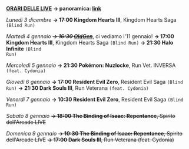 <b><u>ORARI DELLE LIVE</u></b>
<b>→ panoramica: <a href="https://trello.com/b/iKwdSGf3/sabaku">link</a></b>

<i>Lunedì 3 dicembre</i>
<b>→ 17:00 Kingdom Hearts III</b>, Kingdom Hearts Saga <code>(Blind Run)</code>

<i>Martedì 4 gennaio</i>
<i><s><b>→ 16:30 <a href="https://www.twitch.tv/oldgenproject">OldGen</a></b></s></i>, ci vediamo l'11 gennaio!
<b>→ 17:00 Kingdom Hearts III</b>, Kingdom Hearts Saga <code>(Blind Run)</code>
<b>→ 21:30 Halo Infinite</b> <code>(Blind Run)</code>

<i>Mercoledì 5 gennaio</i>
<b>→ 21:30 Pokémon: Nuzlocke</b>, Run Vet. INVERSA <code>(feat. Cydonia)</code>

<i>Giovedì 6 gennaio</i>
<b>→ 17:00 Resident Evil Zero</b>, Resident Evil Saga <code>(Blind Run)</code>
<b>→ 21:30 Dark Souls III</b>, Run Veterana <code>(feat. Cydonia)</code>

<i>Venerdì 7 gennaio</i>
<b>→ 10:30 Resident Evil Zero</b>, Resident Evil Saga <code>(Blind Run)</code>

<i>Sabato 8 gennaio</i>
<s><b>→ 18:00 The Binding of Isaac: Repentance</b>, Spirito dell'Arcade LIVE</s>

<i>Domenica 9 gennaio</i>
<s><b>→ 10:30 The Binding of Isaac: Repentance</b>, Spirito dell'Arcade LIVE</s>
<s><b>→ 17:00 Dark Souls III</b>, Run Veterana (feat. Cydonia)</s>
